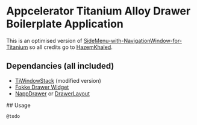 # Appcelerator Titanium Alloy Drawer Boilerplate Application

This is an optimised version of [SideMenu-with-NavigationWindow-for-Titanium](https://github.com/HazemKhaled/SideMenu-with-NavigationWindow-for-Titanium)
so all credits go to [HazemKhaled](https://github.com/HazemKhaled).

## Dependancies (all included)

* [TiWindowStack](http://gitt.io/component/ti-window-stack) (modified version)
* [Fokke Drawer Widget](http://gitt.io/component/nl.fokkezb.drawer)
* [NappDrawer](http://gitt.io/component/dk.napp.drawer) or [DrawerLayout](https://github.com/manumaticx/Ti.DrawerLayout)

## Usage

`@todo`
